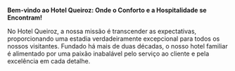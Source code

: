 
**Bem-vindo ao Hotel Queiroz: Onde o Conforto e a Hospitalidade se Encontram!**

No Hotel Queiroz, a nossa missão é transcender as expectativas, proporcionando uma estadia verdadeiramente excepcional para todos os nossos visitantes. Fundado há mais de duas décadas, o nosso hotel familiar é alimentado por uma paixão inabalável pelo serviço ao cliente e pela excelência em cada detalhe.
